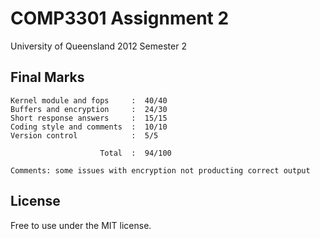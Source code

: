 COMP3301 Assignment 2
=======

University of Queensland 2012 Semester 2 

## Final Marks ##
    Kernel module and fops     :  40/40
    Buffers and encryption     :  24/30
    Short response answers     :  15/15
    Coding style and comments  :  10/10
    Version control            :  5/5

                        Total  :  94/100

    Comments: some issues with encryption not producting correct output

## License ##
Free to use under the MIT license.